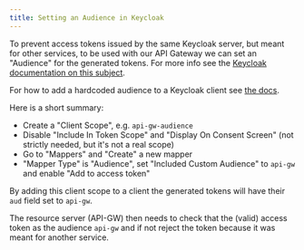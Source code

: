 ```yaml
---
title: Setting an Audience in Keycloak
---
```


To prevent access tokens issued by the same Keycloak server, but meant for other
services, to be used with our API Gateway we can set an "Audience" for the
generated tokens. For more info see the [Keycloak documentation on this
subject](https://www.keycloak.org/docs/latest/server_admin/#_audience).

For how to add a hardcoded audience to a Keycloak client see [the
docs](https://www.keycloak.org/docs/latest/server_admin/#_audience_hardcoded).

Here is a short summary:

* Create a "Client Scope", e.g. `api-gw-audience`
* Disable "Include In Token Scope" and "Display On Consent Screen" (not strictly
  needed, but it's not a real scope)
* Go to "Mappers" and "Create" a new mapper
* "Mapper Type" is "Audience", set "Included Custom Audience" to `api-gw`
  and enable "Add to access token"

By adding this client scope to a client the generated tokens will have their
`aud` field set to `api-gw`.

The resource server (API-GW) then needs to check that the (valid) access token
as the audience `api-gw` and if not reject the token because it was meant for
another service.